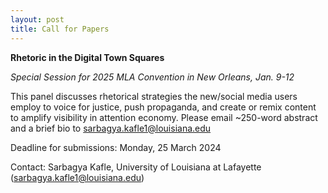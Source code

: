 ```yaml
---
layout: post
title: Call for Papers
---
```

**Rhetoric in the Digital Town Squares**

_Special Session for 2025 MLA Convention in New Orleans, Jan. 9-12_

This panel discusses rhetorical strategies the new/social media users employ to voice for justice, push propaganda, and create or remix content to amplify visibility in attention economy. Please email ~250-word abstract and a brief bio to sarbagya.kafle1@louisiana.edu

Deadline for submissions: Monday, 25 March 2024

Contact: Sarbagya Kafle, University of Louisiana at Lafayette (sarbagya.kafle1@louisiana.edu)
